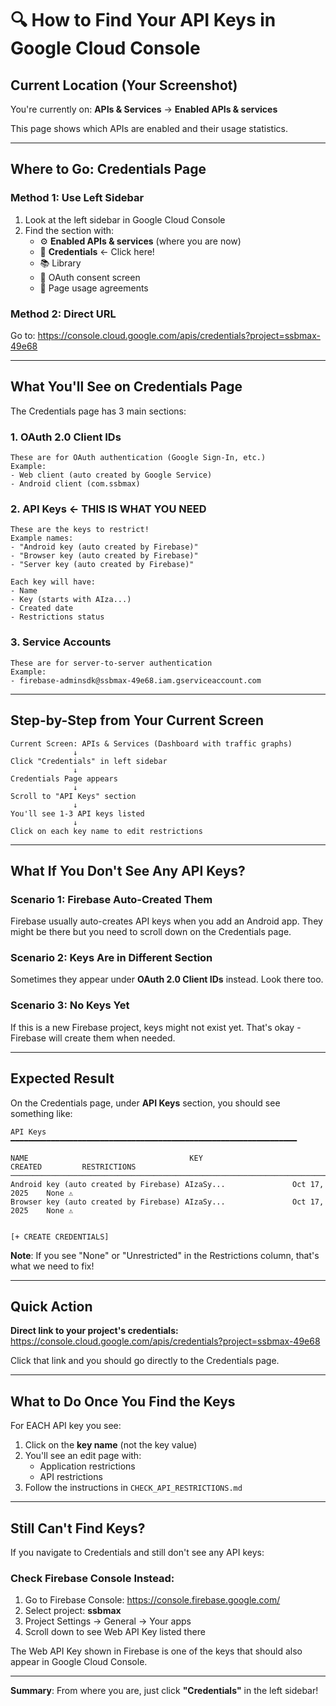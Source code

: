 # 🔍 How to Find Your API Keys in Google Cloud Console

## Current Location (Your Screenshot)
You're currently on: **APIs & Services** → **Enabled APIs & services**

This page shows which APIs are enabled and their usage statistics.

---

## Where to Go: Credentials Page

### Method 1: Use Left Sidebar
1. Look at the left sidebar in Google Cloud Console
2. Find the section with:
   - ⚙️ **Enabled APIs & services** (where you are now)
   - 🔑 **Credentials** ← Click here!
   - 📚 Library
   - 🔐 OAuth consent screen
   - 📄 Page usage agreements

### Method 2: Direct URL
Go to: https://console.cloud.google.com/apis/credentials?project=ssbmax-49e68

---

## What You'll See on Credentials Page

The Credentials page has 3 main sections:

### 1. OAuth 2.0 Client IDs
```
These are for OAuth authentication (Google Sign-In, etc.)
Example:
- Web client (auto created by Google Service)
- Android client (com.ssbmax)
```

### 2. API Keys ← **THIS IS WHAT YOU NEED**
```
These are the keys to restrict!
Example names:
- "Android key (auto created by Firebase)"
- "Browser key (auto created by Firebase)"  
- "Server key (auto created by Firebase)"

Each key will have:
- Name
- Key (starts with AIza...)
- Created date
- Restrictions status
```

### 3. Service Accounts
```
These are for server-to-server authentication
Example:
- firebase-adminsdk@ssbmax-49e68.iam.gserviceaccount.com
```

---

## Step-by-Step from Your Current Screen

```
Current Screen: APIs & Services (Dashboard with traffic graphs)
              ↓
Click "Credentials" in left sidebar
              ↓
Credentials Page appears
              ↓
Scroll to "API Keys" section
              ↓
You'll see 1-3 API keys listed
              ↓
Click on each key name to edit restrictions
```

---

## What If You Don't See Any API Keys?

### Scenario 1: Firebase Auto-Created Them
Firebase usually auto-creates API keys when you add an Android app. They might be there but you need to scroll down on the Credentials page.

### Scenario 2: Keys Are in Different Section
Sometimes they appear under **OAuth 2.0 Client IDs** instead. Look there too.

### Scenario 3: No Keys Yet
If this is a new Firebase project, keys might not exist yet. That's okay - Firebase will create them when needed.

---

## Expected Result

On the Credentials page, under **API Keys** section, you should see something like:

```
API Keys
━━━━━━━━━━━━━━━━━━━━━━━━━━━━━━━━━━━━━━━━━━━━━━━━━━━━━━━━━━━━━━━━

NAME                                    KEY                     CREATED         RESTRICTIONS
────────────────────────────────────────────────────────────────────────────────────────────
Android key (auto created by Firebase) AIzaSy...               Oct 17, 2025    None ⚠️
Browser key (auto created by Firebase) AIzaSy...               Oct 17, 2025    None ⚠️

                                                                        [+ CREATE CREDENTIALS]
```

**Note**: If you see "None" or "Unrestricted" in the Restrictions column, that's what we need to fix!

---

## Quick Action

**Direct link to your project's credentials:**
https://console.cloud.google.com/apis/credentials?project=ssbmax-49e68

Click that link and you should go directly to the Credentials page.

---

## What to Do Once You Find the Keys

For EACH API key you see:

1. Click on the **key name** (not the key value)
2. You'll see an edit page with:
   - Application restrictions
   - API restrictions
3. Follow the instructions in `CHECK_API_RESTRICTIONS.md`

---

## Still Can't Find Keys?

If you navigate to Credentials and still don't see any API keys:

### Check Firebase Console Instead:
1. Go to Firebase Console: https://console.firebase.google.com/
2. Select project: **ssbmax**
3. Project Settings → General → Your apps
4. Scroll down to see Web API Key listed there

The Web API Key shown in Firebase is one of the keys that should also appear in Google Cloud Console.

---

**Summary**: From where you are, just click **"Credentials"** in the left sidebar!

